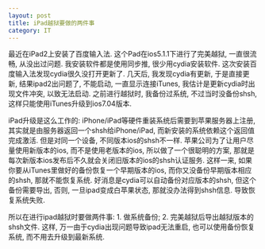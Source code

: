 ```yaml
---
layout: post
title: iPad越狱要做的两件事
category: IT
---
```

最近在iPad2上安装了百度输入法. 这个Pad在ios5.1.1下进行了完美越狱, 一直很流畅, 从没出过问题. 我安装软件都是使用同步推, 很少用cydia安装软件. 这次安装百度输入法发现cydia很久没打开更新了. 几天后, 我发现cydia有更新, 于是直接更新, 结果ipad2出问题了, 不能启动, 一直显示连接iTunes, 我估计是更新cydia时出现文件冲突, 以致无法启动. 之前进行越狱时, 我备份过系统, 不过当时没备份shsh, 这样只能使用iTunes升级到ios7.04版本.

iPad升级是这么工作的: iPhone/iPad等硬件重装系统后需要到苹果服务器上注册, 其实就是由服务器返回一个shsh给iPhone/iPad, 而新安装的系统依赖这个返回值完成激活. 但是对同一个设备, 不同版本ios的shsh不一样. 苹果公司为了让用户尽量使用新版本的ios, 而不是使用老版本的ios, 所以做了一个很聪明的方案, 那就是每次新版本ios发布后不久就会关闭旧版本的ios的shsh认证服务. 这样一来, 如果你要从iTunes里做好的备份恢复一个早期版本的ios, 而你又没备份早期版本相应的shsh, 那就不能恢复系统. 好消息是cydia可以自动备份对应版本的shsh, 但这个备份需要导出, 否则, 一旦ipad变成白苹果状态, 那就没办法得到shsh信息. 导致恢复系统失败.

所以在进行ipad越狱时要做两件事: 1. 做系统备份; 2. 完美越狱后导出越狱版本的shsh文件. 这样, 万一由于cydia出现问题导致ipad无法重启, 也可以使用备份恢复系统, 而不用去升级到最新系统.
